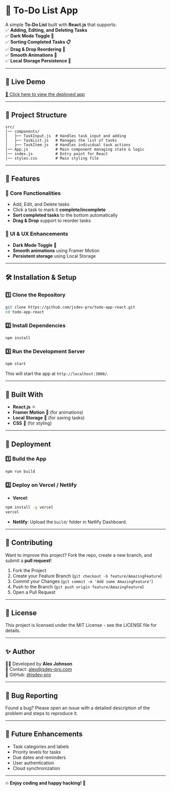 # 📝 To-Do List App

A simple **To-Do List** built with **React.js** that supports:  
✅ **Adding, Editing, and Deleting Tasks**  
✅ **Dark Mode Toggle 🌙**  
✅ **Sorting Completed Tasks 📋**  
✅ **Drag & Drop Reordering 🎯**  
✅ **Smooth Animations 🎨**  
✅ **Local Storage Persistence 💾**  

---

## 🚀 **Live Demo**
[🔗 Click here to view the deployed app](https://todo-app-react-showcase.vercel.app/)

---

## 📂 **Project Structure**

```
src/
│── components/
│   ├── TaskInput.js  # Handles task input and adding
│   ├── TaskList.js   # Manages the list of tasks
│   ├── TaskItem.js   # Handles individual task actions
│── App.js            # Main component managing state & logic
│── index.js          # Entry point for React
│── styles.css        # Main styling file
```

---

## 📌 **Features**
### 🎯 **Core Functionalities**
- Add, Edit, and Delete tasks
- Click a task to mark it **complete/incomplete**
- **Sort completed tasks** to the bottom automatically  
- **Drag & Drop** support to reorder tasks  

### 🎨 **UI & UX Enhancements**
- **Dark Mode Toggle** 🌙  
- **Smooth animations** using Framer Motion  
- **Persistent storage** using Local Storage  

---

## 🛠 **Installation & Setup**
### **1️⃣ Clone the Repository**
```bash
git clone https://github.com/jsdev-pro/todo-app-react.git
cd todo-app-react
```

### **2️⃣ Install Dependencies**
```bash
npm install
```

### **3️⃣ Run the Development Server**
```bash
npm start
```

This will start the app at `http://localhost:3000/`.

---

## 🔧 **Built With**
* **React.js** ⚛️
* **Framer Motion** 🎨 (for animations)
* **Local Storage** 💾 (for saving tasks)
* **CSS** 🎨 (for styling)

---

## 🚀 **Deployment**
### **1️⃣ Build the App**
```bash
npm run build
```

### **2️⃣ Deploy on Vercel / Netlify**
* **Vercel**:
```bash
npm install -g vercel
vercel
```

* **Netlify**: Upload the `build/` folder in Netlify Dashboard.

---

## 🤝 **Contributing**
Want to improve this project? Fork the repo, create a new branch, and submit a **pull request**!

1. Fork the Project
2. Create your Feature Branch (`git checkout -b feature/AmazingFeature`)
3. Commit your Changes (`git commit -m 'Add some AmazingFeature'`)
4. Push to the Branch (`git push origin feature/AmazingFeature`)
5. Open a Pull Request

---

## 📜 **License**
This project is licensed under the MIT License - see the LICENSE file for details.

---

## ✨ **Author**
👨‍💻 Developed by **Alex Johnson**  
📧 Contact: alex@jsdev-pro.com  
🔗 GitHub: [@jsdev-pro](https://github.com/jsdev-pro)

---

## 🐛 **Bug Reporting**
Found a bug? Please open an issue with a detailed description of the problem and steps to reproduce it.

---

## 🔮 **Future Enhancements**
- Task categories and labels
- Priority levels for tasks
- Due dates and reminders
- User authentication
- Cloud synchronization

---

🔥 **Enjoy coding and happy hacking! 🚀**
